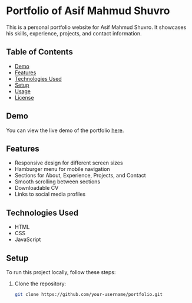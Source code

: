 # Portfolio of Asif Mahmud Shuvro

This is a personal portfolio website for Asif Mahmud Shuvro. It showcases his skills, experience, projects, and contact information.

## Table of Contents

- [Demo](#demo)
- [Features](#features)
- [Technologies Used](#technologies-used)
- [Setup](#setup)
- [Usage](#usage)
- [License](#license)

## Demo

You can view the live demo of the portfolio [here](https://asifmahmudshuvro.github.io/Portfolio-Shuvro/).

## Features

- Responsive design for different screen sizes
- Hamburger menu for mobile navigation
- Sections for About, Experience, Projects, and Contact
- Smooth scrolling between sections
- Downloadable CV
- Links to social media profiles

## Technologies Used

- HTML
- CSS
- JavaScript

## Setup

To run this project locally, follow these steps:

1. Clone the repository:
   ```sh
   git clone https://github.com/your-username/portfolio.git
